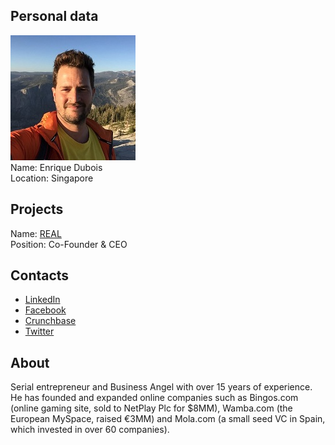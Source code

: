 ## Personal data
![enrique dubois photo](photo/enrique_dubois.jpg)  
Name:  Enrique Dubois  
Location: Singapore
## Projects 
Name: [REAL](../projects/real.md)  
Position: Co-Founder & CEO
## Contacts
* [LinkedIn](https://www.linkedin.com/in/enriquedubois/?ppe=1)    
* [Facebook](https://www.facebook.com/profile.php?id=100009301689442)  
* [Crunchbase](https://www.crunchbase.com/person/enrique-dubois#/entity)  
* [Twitter](https://twitter.com/enriquedubois)
## About
Serial entrepreneur and Business Angel with over 15 years of experience. He has founded and expanded online companies such as Bingos.com (online gaming site, sold to NetPlay Plc for $8MM), Wamba.com (the European MySpace, raised €3MM) and Mola.com (a small seed VC in Spain, which invested in over 60 companies).
